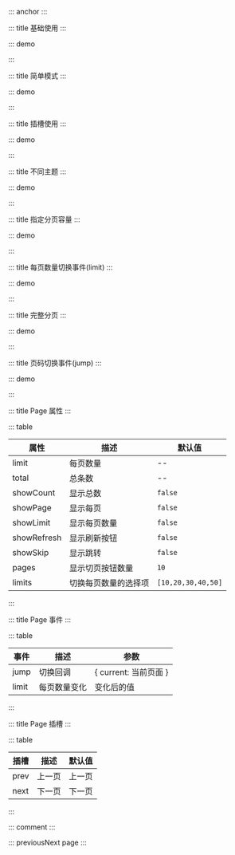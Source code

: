::: anchor
:::

::: title 基础使用
:::

::: demo

<template>
  <lay-page :limit="limit" 	@limit="limit = $event" :total="total" :show-page="showPage"></lay-page>
</template>

<script>
import { ref } from 'vue'

export default {
  setup() {

    const limit = ref(20)
    const total = ref(100)
    const showPage = ref(true)

    return {
      limit,
      total,
      showPage
    }
  }
}
</script>

:::

::: title 简单模式
:::

::: demo

<template>
  <lay-page :limit="limit"	@limit="limit = $event" :total="total"></lay-page>
</template>

<script>
import { ref } from 'vue'

export default {
  setup() {

    const limit = ref(20)
    const total = ref(100)

    return {
      limit,
      total
    }
  }
}
</script>

:::

::: title 插槽使用
:::

::: demo

<template>
  <lay-page :limit="limit"	@limit="limit = $event" :total="total">
    <template v-slot:prev>上</template>
    <template v-slot:next>下</template>
  </lay-page>
</template>

<script>
import { ref } from 'vue'

export default {
  setup() {

    const limit = ref(20)
    const total = ref(100)

    return {
      limit,
      total
    }
  }
}
</script>

:::

::: title 不同主题
:::

::: demo

<template>
  <lay-page :limit="limit"	@limit="limit = $event" :total="total" :show-page="showPage" theme="red"></lay-page>
  <br>
  <lay-page :limit="limit"	@limit="limit = $event" :total="total" :show-page="showPage" theme="blue"></lay-page>
  <br>
  <lay-page :limit="limit"	@limit="limit = $event" :total="total" :show-page="showPage" theme="orange"></lay-page>
</template>

<script>
import { ref } from 'vue'

export default {
  setup() {

    const limit = ref(20)
    const total = ref(100)
    const showPage = ref(true)

    return {
      limit,
      total,
      showPage
    }
  }
}
</script>

:::

::: title 指定分页容量
:::

::: demo

<template>
  <lay-page :limit="limit" :total="total" showCount showPage :limits="[10,50,100,200]" @limit="limit=$event"></lay-page>
</template>

<script>
import { ref } from 'vue'

export default {
  setup() {

    const limit = ref(20)
    const total = ref(100)

    return {
      limit,
      total
    }
  }
}
</script>

:::

::: title 每页数量切换事件(limit)
:::

::: demo

<template>
  <lay-page :limit="limit" showPage showCount :total="total" @limit="limit=$event" :show-limit="showLimit" ></lay-page>
  <div>每页数量:{{limit}}</div>
</template>

<script>
import { ref } from 'vue'

export default {
  setup() {

    const limit = ref(5)
    const total = ref(9999)
    const showLimit = ref(true)

    return {
      limit,
      total,
      showLimit,
    }
  }
}
</script>

:::

::: title 完整分页
:::

::: demo

<template>
  <lay-page :limit="limit" :total="9999" :show-count="showCount" @limit="limit=$event" :show-page="showPage" :show-limit="showLimit" :show-refresh="showRefresh" showSkip="showSkip"></lay-page>
  每页数量:{{limit}}
</template>

<script>
import { ref } from 'vue'

export default {
  setup() {

    const limit = ref(5)
    const total = ref(9999)
    const showCount = ref(true)
    const showPage = ref(true)
    const showLimit = ref(true)
    const showRefresh = ref(true)
    const showSkip = ref(true)

    return {
      limit,
      total,
      showCount,
      showPage,
      showLimit,
      showRefresh,
      showSkip
    }
  }
}
</script>

:::

::: title 页码切换事件(jump)
:::

::: demo

<template>
  <lay-page :limit="limit" :total="total" @jump="jump" 	@limit="limit = $event" :show-page="showSkip"></lay-page>
</template>

<script>
import { ref } from 'vue'

export default {
  setup() {

    const limit = ref(20)
    const total = ref(100)
    const showPage = ref(true)
    const jump = function({ current }) {
      console.log("当前页:" + current)
    }

    return {
      limit,
      total,
      jump,
      showPage
    }
  }
}
</script>

:::

::: title Page 属性
:::

::: table

| 属性        | 描述         | 默认值  |
| ----------- | ------------ | ------- |
| limit       | 每页数量     | --      |
| total       | 总条数       | --      |
| showCount   | 显示总数     | `false` |
| showPage    | 显示每页     | `false` |
| showLimit   | 显示每页数量 | `false` |
| showRefresh | 显示刷新按钮 | `false` |
| showSkip    | 显示跳转     | `false` |
| pages       | 显示切页按钮数量     | `10` |
| limits       | 切换每页数量的选择项     | `[10,20,30,40,50]` |

:::

::: title Page 事件
:::

::: table

| 事件 | 描述     | 参数                  |
| ---- | -------- | --------------------- |
| jump | 切换回调 | { current: 当前页面 } |
| limit | 每页数量变化 | 变化后的值 |

:::

::: title Page 插槽
:::

::: table

| 插槽 | 描述   | 默认值 |
| ---- | ------ | ------ |
| prev | 上一页 | 上一页 |
| next | 下一页 | 下一页 |

:::

::: comment
:::

::: previousNext page
:::